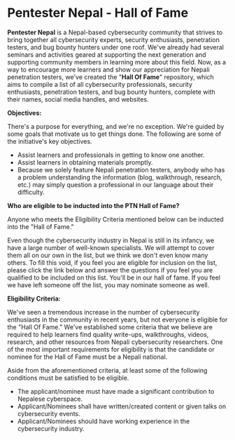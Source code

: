 Pentester Nepal - Hall of Fame
==============================

**Pentester Nepal** is a Nepal-based cybersecurity community that strives to bring together all cybersecurity experts, security enthusiasts, penetration testers, and bug bounty hunters under one roof. We've already had several seminars and activities geared at supporting the next generation and supporting community members in learning more about this field. Now, as a way to encourage more learners and show our appreciation for Nepali penetration testers, we've created the "**Hall Of Fame**" repository, which aims to compile a list of all cybersecurity professionals, security enthusiasts, penetration testers, and bug bounty hunters, complete with their names, social media handles, and websites.

**Objectives:**

There's a purpose for everything, and we're no exception. We're guided by some goals that motivate us to get things done. The following are some of the initiative's key objectives.

-   Assist learners and professionals in getting to know one another.
-   Assist learners in obtaining materials promptly.
-   Because we solely feature Nepali penetration testers, anybody who has a problem understanding the information (blog, walkthrough, research, etc.) may simply question a professional in our language about their difficulty.

**Who are eligible to be inducted into the PTN Hall of Fame?**

Anyone who meets the Eligibility Criteria mentioned below can be inducted into the "Hall of Fame."

Even though the cybersecurity industry in Nepal is still in its infancy, we have a large number of well-known specialists. We will attempt to cover them all on our own in the list, but we think we don't even know many others. To fill this void, if you feel you are eligible for inclusion on the list, please click the link below and answer the questions if you feel you are qualified to be included on this list. You'll be in our hall of fame. If you feel we have left someone off the list, you may nominate someone as well.

**Eligibility Criteria:**

We've seen a tremendous increase in the number of cybersecurity enthusiasts in the community in recent years, but not everyone is eligible for the "Hall Of Fame." We've established some criteria that we believe are required to help learners find quality write-ups, walkthroughs, videos, research, and other resources from Nepali cybersecurity researchers. One of the most important requirements for eligibility is that the candidate or nominee for the Hall of Fame must be a Nepali national.

Aside from the aforementioned criteria, at least some of the following conditions must be satisfied to be eligible.

-   The applicant/nominee must have made a significant contribution to Nepalese cyberspace.
-   Applicant/Nominees shall have written/created content or given talks on cybersecurity events.
-   Applicant/Nominees should have working experience in the cybersecurity industry.
